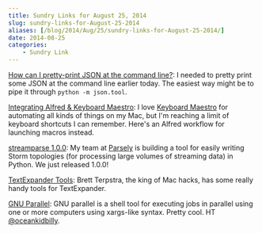 ```yaml
---
title: Sundry Links for August 25, 2014
slug: sundry-links-for-August-25-2014
aliases: [/blog/2014/Aug/25/sundry-links-for-August-25-2014/]
date: 2014-08-25
categories:
    - Sundry Link
---
```


[How can I pretty-print JSON at the command line?](http://stackoverflow.com/questions/352098/how-can-i-pretty-print-json/1920585#1920585): I needed to pretty print some JSON at the command line earlier today. The easiest way might be to pipe it through `python -m json.tool`.

[Integrating Alfred & Keyboard Maestro](http://blog.iansinnott.com/integrating-alfred-and-keyboard-maestro/): I love [Keyboard Maestro](http://www.keyboardmaestro.com/main/) for automating all kinds of things on my Mac, but I'm reaching a limit of keyboard shortcuts I can remember. Here's an Alfred workflow for launching macros instead.

[streamparse 1.0.0](https://github.com/Parsely/streamparse/releases/tag/v1.0.0): My team at [Parsely](http://www.parsely.com) is building a tool for easily writing Storm topologies (for processing large volumes of streaming data) in Python. We just released 1.0.0!

[TextExpander Tools](http://brettterpstra.com/projects/te-tools/): Brett Terpstra, the king of Mac hacks, has some really handy tools for TextExpander.

[GNU Parallel](http://www.gnu.org/software/parallel/): GNU parallel is a shell tool for executing jobs in parallel using one or more computers using xargs-like syntax. Pretty cool. HT [@oceankidbilly](http://www.twitter.com/oceankidbilly).
